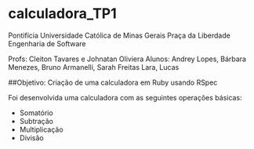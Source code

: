 # calculadora_TP1

Pontifícia Universidade Católica de Minas Gerais
Praça da Liberdade
Engenharia de Software

Profs: Cleiton Tavares e Johnatan Oliviera
Alunos: Andrey Lopes, Bárbara Menezes, Bruno Armanelli, Sarah Freitas Lara, Lucas 

##Objetivo: Criação de uma calculadora em Ruby usando RSpec

Foi desenvolvida uma calculadora com as seguintes operações básicas:
- Somatório
- Subtração
- Multiplicação
- Divisão